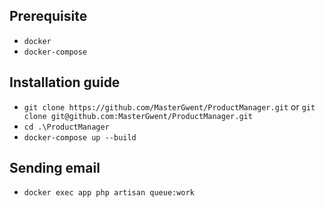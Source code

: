 ## Prerequisite
- ```docker```
- ```docker-compose```

## Installation guide
- ```git clone https://github.com/MasterGwent/ProductManager.git``` or ```git clone git@github.com:MasterGwent/ProductManager.git```
- ```cd .\ProductManager```
- ```docker-compose up --build```

## Sending email
- ```docker exec app php artisan queue:work```
